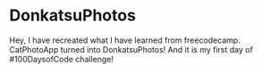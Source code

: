 # DonkatsuPhotos
 Hey, I have recreated what I have learned from freecodecamp. CatPhotoApp turned into DonkatsuPhotos!
 And it is my first day of #100DaysofCode challenge!
